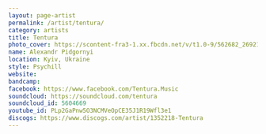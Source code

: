 ```yaml
---
layout: page-artist
permalink: /artist/tentura/
category: artists
title: Tentura
photo_cover: https://scontent-fra3-1.xx.fbcdn.net/v/t1.0-9/562682_269214476516339_2045088094_n.jpg?oh=95bed7f3d1a492c9ec5f8de26c408359&oe=59B36901
name: Alexandr Pidgornyi
location: Kyiv, Ukraine
style: Psychill
website: 
bandcamp: 
facebook: https://www.facebook.com/Tentura.Music
soundcloud: https://soundcloud.com/tentura
soundcloud_id: 5604669
youtube_id: PLp2GaPnw5O3NCMVeOpCE35J1R19Wfl3e1
discogs: https://www.discogs.com/artist/1352218-Tentura
---
```

